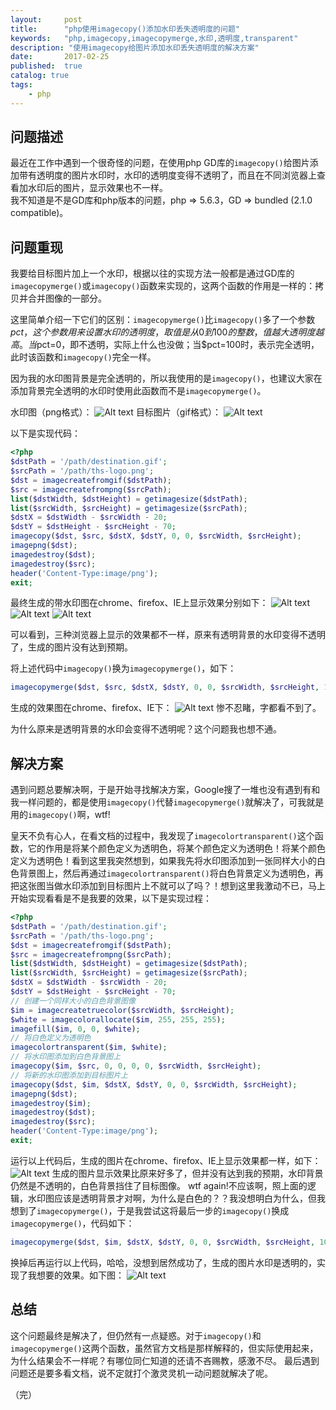 ```yaml
---
layout:     post
title:      "php使用imagecopy()添加水印丢失透明度的问题"
keywords:   "php,imagecopy,imagecopymerge,水印,透明度,transparent" 
description: "使用imagecopy给图片添加水印丢失透明度的解决方案"
date:       2017-02-25
published:  true 
catalog: true
tags:
    - php 
---
```


## 问题描述
最近在工作中遇到一个很奇怪的问题，在使用php GD库的`imagecopy()`给图片添加带有透明度的图片水印时，水印的透明度变得不透明了，而且在不同浏览器上查看加水印后的图片，显示效果也不一样。<br>
我不知道是不是GD库和php版本的问题，php => 5.6.3，GD => bundled (2.1.0 compatible)。

## 问题重现
我要给目标图片加上一个水印，根据以往的实现方法一般都是通过GD库的`imagecopymerge()`或`imagecopy()`函数来实现的，这两个函数的作用是一样的：拷贝并合并图像的一部分。

这里简单介绍一下它们的区别：`imagecopymerge()`比`imagecopy()`多了一个参数$pct，这个参数用来设置水印的透明度，取值是从0到100的整数，值越大透明度越高。当$pct=0，即不透明，实际上什么也没做；当$pct=100时，表示完全透明，此时该函数和`imagecopy()`完全一样。<br>

因为我的水印图背景是完全透明的，所以我使用的是`imagecopy()`，也建议大家在添加背景完全透明的水印时使用此函数而不是`imagecopymerge()`。

水印图（png格式）：
![Alt text](/img/2017/02/ths-logo.png)
目标图片（gif格式）：
![Alt text](/img/2017/02/destination.PNG)

以下是实现代码：

```php
<?php
$dstPath = '/path/destination.gif';
$srcPath = '/path/ths-logo.png';
$dst = imagecreatefromgif($dstPath);
$src = imagecreatefrompng($srcPath);
list($dstWidth, $dstHeight) = getimagesize($dstPath);
list($srcWidth, $srcHeight) = getimagesize($srcPath);
$dstX = $dstWidth - $srcWidth - 20;
$dstY = $dstHeight - $srcHeight - 70;
imagecopy($dst, $src, $dstX, $dstY, 0, 0, $srcWidth, $srcHeight);
imagepng($dst);
imagedestroy($dst);
imagedestroy($src);
header('Content-Type:image/png');
exit;
```

最终生成的带水印图在chrome、firefox、IE上显示效果分别如下：
![Alt text](/img/2017/02/chrome.PNG)
![Alt text](/img/2017/02/firefox.PNG)
![Alt text](/img/2017/02/IE.PNG)

可以看到，三种浏览器上显示的效果都不一样，原来有透明背景的水印变得不透明了，生成的图片没有达到预期。

将上述代码中`imagecopy()`换为`imagecopymerge()`，如下：
```php
imagecopymerge($dst, $src, $dstX, $dstY, 0, 0, $srcWidth, $srcHeight, 100);
```

生成的效果图在chrome、firefox、IE下：
![Alt text](/img/2017/02/chrome-3.PNG)
惨不忍睹，字都看不到了。

为什么原来是透明背景的水印会变得不透明呢？这个问题我也想不通。

## 解决方案
遇到问题总要解决啊，于是开始寻找解决方案，Google搜了一堆也没有遇到有和我一样问题的，都是使用`imagecopy()`代替`imagecopymerge()`就解决了，可我就是用的`imagecopy()`啊，wtf!

皇天不负有心人，在看文档的过程中，我发现了`imagecolortransparent()`这个函数，它的作用是将某个颜色定义为透明色，将某个颜色定义为透明色！将某个颜色定义为透明色！看到这里我突然想到，如果我先将水印图添加到一张同样大小的白色背景图上，然后再通过`imagecolortransparent()`将白色背景定义为透明色，再把这张图当做水印添加到目标图片上不就可以了吗？！想到这里我激动不已，马上开始实现看看是不是我要的效果，以下是实现过程：

```php
<?php
$dstPath = '/path/destination.gif';
$srcPath = '/path/ths-logo.png';
$dst = imagecreatefromgif($dstPath);
$src = imagecreatefrompng($srcPath);
list($dstWidth, $dstHeight) = getimagesize($dstPath);
list($srcWidth, $srcHeight) = getimagesize($srcPath);
$dstX = $dstWidth - $srcWidth - 20;
$dstY = $dstHeight - $srcHeight - 70;
// 创建一个同样大小的白色背景图像
$im = imagecreatetruecolor($srcWidth, $srcHeight);
$white = imagecolorallocate($im, 255, 255, 255);
imagefill($im, 0, 0, $white);
// 将白色定义为透明色
imagecolortransparent($im, $white);
// 将水印图添加到白色背景图上
imagecopy($im, $src, 0, 0, 0, 0, $srcWidth, $srcHeight);
// 将新的水印图添加到目标图片上
imagecopy($dst, $im, $dstX, $dstY, 0, 0, $srcWidth, $srcHeight);
imagepng($dst);
imagedestroy($im);
imagedestroy($dst);
imagedestroy($src);
header('Content-Type:image/png');
exit;
```

运行以上代码后，生成的图片在chrome、firefox、IE上显示效果都一样，如下：
![Alt text](/img/2017/02/IE.PNG)
生成的图片显示效果比原来好多了，但并没有达到我的预期，水印背景仍然是不透明的，白色背景挡住了目标图像。
wtf again!不应该啊，照上面的逻辑，水印图应该是透明背景才对啊，为什么是白色的？？我没想明白为什么，但我想到了`imagecopymerge()`，于是我尝试这将最后一步的`imagecopy()`换成`imagecopymerge()`，代码如下：

```php
imagecopymerge($dst, $im, $dstX, $dstY, 0, 0, $srcWidth, $srcHeight, 100);
```

换掉后再运行以上代码，哈哈，没想到居然成功了，生成的图片水印是透明的，实现了我想要的效果。如下图：
![Alt text](/img/2017/02/chrome-2.PNG)

## 总结
这个问题最终是解决了，但仍然有一点疑惑。对于`imagecopy()`和`imagecopymerge()`这两个函数，虽然官方文档是那样解释的，但实际使用起来，为什么结果会不一样呢？有哪位同仁知道的还请不吝赐教，感激不尽。
最后遇到问题还是要多看文档，说不定就打个激灵灵机一动问题就解决了呢。

（完）

